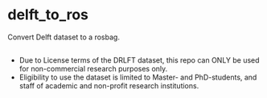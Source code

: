 # delft_to_ros
Convert Delft dataset to a rosbag.

##
* Due to License terms of the DRLFT dataset, this repo can ONLY be used for non-commercial research purposes only. 
* Eligibility to use the dataset is limited to Master- and PhD-students, and staff of academic and non-profit research institutions. 
